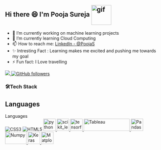 <p align="center", width="65", height="16";><H2> Hi there 😄 I'm Pooja Sureja
<img align="center" src="https://camo.githubusercontent.com/df4fb9a38043d36f53a99506dc11314da83a1053019f90366c4f13f331d5d824/68747470733a2f2f692e70696e696d672e636f6d2f6f726967696e616c732f62392f33372f31322f62393337313237336165393461393436653932303734643162393639363638302e676966" width="65" height="65" alt="gif" data-canonical-src="https://i.pinimg.com/originals/b9/37/12/b9371273ae94a946e92074d1b9696680.gif" style="max-width: 100%;">
</h2></p>

- 🔭 I’m currently working on machine learning projects
- 🌱 I’m currently learning Cloud Computing
- 📫 How to reach me: <a href="https://www.linkedin.com/in/poojasureja11/" rel="nofollow">LinkedIn - @PoojaS</a>
- ✨ Intresting Fact : Learning makes me excited and pushing me towards my goal
- ⚡ Fun fact: I Love travelling

<p dir="auto">
<a href="https://www.linkedin.com/in/poojasureja11/" rel="nofollow"><img src="https://img.shields.io/badge/PoojaS-%20-blue?style=flat-square&logo=linkedin&label=PoojaS&labelColor=blue">
</a> 
<a href="https://github.com/iampawan"><img alt="GitHub followers" src="https://img.shields.io/github/followers/PoojaS?label=PoojaS&style=social">
</a>
</p>
<h3>🛠Tech Stack</h3>
<h2>Languages</h2>
<p dir="auto">Languages<br>
<a target="_blank" rel="https://html.spec.whatwg.org/multipage/" rel="nofollow"><img src="https://camo.githubusercontent.com/e6b67b27998fca3bccf4c0ee479fc8f9de09d91f389cccfbe6cb1e29c10cfbd7/68747470733a2f2f696d672e736869656c64732e696f2f62616467652f637373332d2532333135373242362e7376673f7374796c653d666f722d7468652d6261646765266c6f676f3d63737333266c6f676f436f6c6f723d7768697465" alt="CSS3" data-canonical-src="https://img.shields.io/badge/css3-%231572B6.svg?style=for-the-badge&amp;logo=css3&amp;logoColor=white" style="max-width: 100%;"></a>
<a target="_blank" rel="https://www.w3.org/Style/CSS/Overview.en.html" rel="nofollow"><img src="https://camo.githubusercontent.com/49fbb99f92674cc6825349b154b65aaf4064aec465d61e8e1f9fb99da3d922a1/68747470733a2f2f696d672e736869656c64732e696f2f62616467652f68746d6c352d2532334533344632362e7376673f7374796c653d666f722d7468652d6261646765266c6f676f3d68746d6c35266c6f676f436f6c6f723d7768697465" alt="HTML5" data-canonical-src="https://img.shields.io/badge/html5-%23E34F26.svg?style=for-the-badge&amp;logo=html5&amp;logoColor=white" style="max-width: 100%;"></a>
<a href="https://www.python.org" rel="nofollow"> <img src="https://camo.githubusercontent.com/4575a0a9c24b0dfd5cf21d206f98b5f72761eaaa139f4debdbb526162170485c/68747470733a2f2f75706c6f61642e77696b696d656469612e6f72672f77696b6970656469612f636f6d6d6f6e732f7468756d622f632f63332f507974686f6e2d6c6f676f2d6e6f746578742e7376672f3132303070782d507974686f6e2d6c6f676f2d6e6f746578742e7376672e706e67" alt="python" width="40" height="40" data-canonical-src="https://upload.wikimedia.org/wikipedia/commons/thumb/c/c3/Python-logo-notext.svg/1200px-Python-logo-notext.svg.png" style="max-width: 100%;"> </a> 
<a href="https://scikit-learn.org/stable/"> <img src="https://camo.githubusercontent.com/69ce21304adac467a8251181f98932e1785abd9d718cdd8edc78d1abbf2dcb49/68747470733a2f2f75706c6f61642e77696b696d656469612e6f72672f77696b6970656469612f636f6d6d6f6e732f302f30352f5363696b69745f6c6561726e5f6c6f676f5f736d616c6c2e737667" alt="scikit_learn" width="40" height="40" data-canonical-src="https://upload.wikimedia.org/wikipedia/commons/0/05/Scikit_learn_logo_small.svg" style="max-width: 100%;"> </a> 
<a href="https://www.tensorflow.org" rel="nofollow"> <img src="https://camo.githubusercontent.com/b861b92581ad5a7b81147073d729eda727f71985d72f3dd198e0afd792a6f9de/68747470733a2f2f7777772e766563746f726c6f676f2e7a6f6e652f6c6f676f732f74656e736f72666c6f772f74656e736f72666c6f772d69636f6e2e737667" alt="tensorflow" width="40" height="40" data-canonical-src="https://www.vectorlogo.zone/logos/tensorflow/tensorflow-icon.svg" style="max-width: 100%;"> </a> 
<a href="https://www.tableau.com/" rel="nofollow"> <img src="https://camo.githubusercontent.com/31ddc63f20e06108ed9d7e8104c75df40db046c360dab0b9612170bf31e23bdd/68747470733a2f2f7777772e7461626c6561752e636f6d2f7468656d65732f637573746f6d2f7461626c6561755f7777772f6c6f676f2e706e67" alt="Tableau" width="150" height="40" data-canonical-src="https://www.tableau.com/themes/custom/tableau_www/logo.png" style="max-width: 100%;"> </a>
<a href="https://pandas.pydata.org/" rel="nofollow"> <img src="https://camo.githubusercontent.com/1c46cf6d41b8746223bf9f15d4e62e7cbc7197893afe015ab01ef70f96e2ac06/68747470733a2f2f70616e6461732e7079646174612e6f72672f7374617469632f696d672f70616e6461735f6d61726b2e737667" alt="Pandas" width="40" height="40" data-canonical-src="https://pandas.pydata.org/static/img/pandas_mark.svg" style="max-width: 100%;"> </a> 
<a href="https://numpy.org/" rel="nofollow"> <img src="https://camo.githubusercontent.com/669fdd809fee8343acad2fd9bfc613221d46090da492bdb1bc7aa22c54becf1b/68747470733a2f2f75706c6f61642e77696b696d656469612e6f72672f77696b6970656469612f636f6d6d6f6e732f7468756d622f332f33312f4e756d50795f6c6f676f5f323032302e7376672f37363870782d4e756d50795f6c6f676f5f323032302e7376672e706e67" alt="Numpy" width="70" height="40" data-canonical-src="https://upload.wikimedia.org/wikipedia/commons/thumb/3/31/NumPy_logo_2020.svg/768px-NumPy_logo_2020.svg.png" style="max-width: 100%;"> </a> 
<a href="https://keras.io/" rel="nofollow"> <img src="https://camo.githubusercontent.com/1604a38ba0d9486d3ef957bc02379626160ccbcaea226328c0234b225c681ad1/68747470733a2f2f75706c6f61642e77696b696d656469612e6f72672f77696b6970656469612f636f6d6d6f6e732f7468756d622f612f61652f4b657261735f6c6f676f2e7376672f37363870782d4b657261735f6c6f676f2e7376672e706e67" alt="Keras" width="40" height="40" data-canonical-src="https://upload.wikimedia.org/wikipedia/commons/thumb/a/ae/Keras_logo.svg/768px-Keras_logo.svg.png" style="max-width: 100%;"> </a> 
<a href="https://matplotlib.org/" rel="nofollow"> <img src="https://camo.githubusercontent.com/9b6fcace6e5ad32f4d94f538b8a4a3e2d45a03bbb04b19d458fc388bb386c993/68747470733a2f2f75706c6f61642e77696b696d656469612e6f72672f77696b6970656469612f636f6d6d6f6e732f7468756d622f302f30312f437265617465645f776974685f4d6174706c6f746c69622d6c6f676f2e7376672f3130323470782d437265617465645f776974685f4d6174706c6f746c69622d6c6f676f2e7376672e706e67" alt="Matplotlib" width="40" height="40" data-canonical-src="https://upload.wikimedia.org/wikipedia/commons/thumb/0/01/Created_with_Matplotlib-logo.svg/1024px-Created_with_Matplotlib-logo.svg.png" style="max-width: 100%;"> </a></p>
